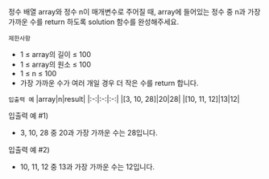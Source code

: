 정수 배열 array와 정수 n이 매개변수로 주어질 때, array에 들어있는 정수 중 n과 가장 가까운 수를 return 하도록 solution 함수를 완성해주세요.

`제한사항`
- 1 ≤ array의 길이 ≤ 100
- 1 ≤ array의 원소 ≤ 100
- 1 ≤ n ≤ 100
- 가장 가까운 수가 여러 개일 경우 더 작은 수를 return 합니다.

`입출력 예`
|array|n|result|
|:-:|:-:|:-:|
|[3, 10, 28]|20|28|
|[10, 11, 12]|13|12|

입출력 예 #1)
- 3, 10, 28 중 20과 가장 가까운 수는 28입니다.

입출력 예 #2)
- 10, 11, 12 중 13과 가장 가까운 수는 12입니다.
